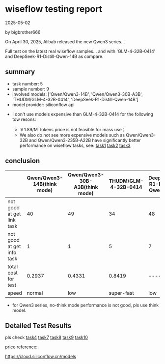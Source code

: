 # wiseflow testing report

2025-05-02

by bigbrother666


On April 30, 2025, Alibab released the new Qwen3 series...

Full test on the latest real wiseflow samples... and with 'GLM-4-32B-0414' and DeepSeek-R1-Distill-Qwen-14B as compare.


## summary

- task number: 5
- sample number: 9
- involved models: ['Qwen/Qwen3-14B', 'Qwen/Qwen3-30B-A3B', 'THUDM/GLM-4-32B-0414', 'DeepSeek-R1-Distill-Qwen-14B']
- model provider: siliconflow api

* I don't use models expensive than GLM-4-32B-0414 for the following tow resons:

    - ￥1.89/M Tokens price is not feasible for mass use；
    - We also do not see more expensive models such as Qwen/Qwen3-32B and Qwen/Qwen3-235B-A22B have significantly better performance on wiseflow tasks, see: 
    [task1](./task1)
    [task2](./task2)
    [task3](./task3)

## conclusion

|   | Qwen/Qwen3-14B(think mode) | Qwen/Qwen3-30B-A3B(think mode) | THUDM/GLM-4-32B-0414 | DeepSeek-R1-Distill-Qwen-14B |
|--------|--------------|--------------------|-----------------|------------------|
| not good at get link task |40 | 49| 34 | 48 |
| not good at get info task |1 | 1| 5| 7 |
| total cost for test | 0.2937| 0.4331| 0.8419| ---- |
| speed | normal | low | super-fast | low |

* for Qwen3 series, no-think mode performance is not good, pls use think model.

## Detailed Test Results

pls check
[task4](./task4)
[task7](./task7)
[task8](./task8)
[task9](./task9)
[task10](./task10)

price reference:

https://cloud.siliconflow.cn/models
